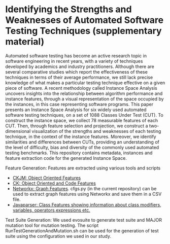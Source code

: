 # Identifying the Strengths and Weaknesses of Automated Software Testing Techniques (supplementary material)
Automated software testing has become an active research topic in software engineering in recent years, with a variety of techniques developed by academics and industry practitioners. Although there are several comparative studies which report the effectiveness of these techniques in terms of their average performance, we still lack precise knowledge of what makes a particular testing technique effective on a given piece of software. A recent methodology called Instance Space Analysis uncovers insights into the relationship between algorithm performance and instance features, through a visual representation of the space occupied by the instances, in this case representing software programs. This paper presents an Instance Space Analysis for six widely used automated software testing techniques, on a set of 1088 Classes Under Test (CUT). To construct the instance space, we collect 78 measurable features of each CUT. Then, through feature selection and projection, we construct a two-dimensional visualization of the strengths and weaknesses of each testing technique, in the context of the instance features. Moreover, we identify similarities and differences between CUTs, providing an understanding of the level of difficulty, bias and diversity of the commonly used automated testing benchmarks. This repository contains metadata, instances and feature extraction code for the generated Instance Space.

Feature Generation:
Features are extracted using various tools and scripts
<ul>
  <li> <a href="http://gromit.iiar.pwr.wroc.pl/p_inf/ckjm/">CKJM: Object Oriented Features</a></li>
  <li> <a href="https://github.com/mauricioaniche/ck"> CK: Object Oriented and Code Features</a></li>
  <li> <a href="https://networkx.org/">Networkx: Graph Features</a>. cfgs.py (in the current repository) can be used to extract graph features using Networkx and save them in a CSV file.</li>
  <li> <a href="https://javaparser.org/">Javaparser: Class Features showing information about class modifiers, variables, operators,expressions etc. </a> </li>
 </ul>
 
 Test Suite Generation: 
 We used evosuite to generate test suite and MAJOR mutation tool for mutation testing. The script RunTestGenerationAndMutation.sh can be used for the generation of test suite using the configuration we used in our study. 
 
 
 
 
 
 
 
